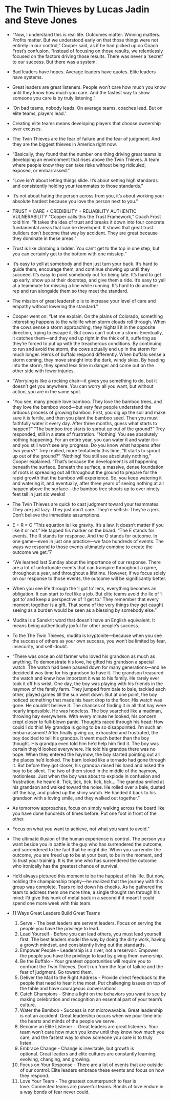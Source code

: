 # The Twin Thieves by Lucas Jadin and Steve Jones

 - “Now, I understand this is real life. Outcomes matter. Winning matters. Profits matter. But we understood early on that those things were not entirely in our control,” Cooper said, as if he had picked up on Coach Frost’s confusion. “Instead of focusing on those results, we relentlessly focused on the factors driving those results. There was never a ‘secret’ to our success. But there was a system.
 - Bad leaders have hopes. Average leaders have quotes. Elite leaders have systems.
                
 - Great leaders are great listeners. People won’t care how much you know until they know how much you care. And the fastest way to show someone you care is by truly listening.”
                

 - ‘On bad teams, nobody leads. On average teams, coaches lead. But on elite teams, players lead.’
                
 - Creating elite teams means developing players that choose ownership over excuses.
                
 - The Twin Thieves are the fear of failure and the fear of judgment. And they are the biggest thieves in America right now.
                
 - “Basically, they found that the number one thing driving great teams is developing an environment that rises above the Twin Thieves. A team where people know they can take risks without being ridiculed, exposed, or embarrassed.”
                

 - “Love isn’t about letting things slide. It’s about setting high standards and consistently holding your teammates to those standards.”
                

 - It’s not about hating the person across from you, it’s about working your absolute hardest because you love the person next to you.”
                

 - TRUST = CARE + CREDIBILITY + RELIABILITY AUTHENTIC VULNERABILITY “Cooper calls this the Trust Framework,” Coach Frost told him. “It takes the idea of trust and breaks it down into four concrete fundamental areas that can be developed. It shows that great trust builders don’t become that way by accident. They are great because they dominate in these areas.”
                

 - Trust is like climbing a ladder. You can’t get to the top in one step, but you can certainly get to the bottom with one misstep.”
                

 - It’s easy to yell at somebody and then just turn your back. It’s hard to guide them, encourage them, and continue showing up until they succeed. It’s easy to point somebody out for being late. It’s hard to get up early, show up at their doorstep, and give them a ride. It’s easy to yell at a teammate for missing a line while running. It’s hard to do another rep and run alongside them so they meet the standard.
                

 - The mission of great leadership is to increase your level of care and empathy without lowering the standard.”
                

 - Cooper went on: “Let me explain. On the plains of Colorado, something interesting happens to the wildlife when storm clouds roll through. When the cows sense a storm approaching, they hightail it in the opposite direction, trying to escape it. But cows can’t outrun a storm. Eventually, it catches them—and they end up right in the thick of it, suffering as they’re forced to put up with the treacherous conditions. By continuing to run and avoid the storm, the cows actually end up in the storm for much longer. Herds of buffalo respond differently. When buffalo sense a storm coming, they move straight into the dark, windy skies. By heading into the storm, they spend less time in danger and come out on the other side with fewer injuries.
                

 - “Worrying is like a rocking chair—it gives you something to do, but it doesn’t get you anywhere. You can worry all you want, but without action, you are in the same spot.
                
 - “You see, many people love bamboo. They love the bamboo trees, and they love the bamboo wood—but very few people understand the arduous process of growing bamboo. First, you dig up the soil and make sure it is fertile, and then you plant the bamboo seed. Then you must faithfully water it every day. After three months, guess what starts to happen?” “The bamboo tree starts to sprout up out of the ground?” Trey responded, still in a state of frustration. “Nothing! You see absolutely nothing happening. For an entire year, you can water it and water it—and you still won’t see any progress. Do you know what happens after two years?” Trey replied, more tentatively this time, “It starts to sprout up out of the ground?” “Nothing! You still see absolutely nothing,” Cooper explained. “That’s because the development is all happening beneath the surface. Beneath the surface, a massive, dense foundation of roots is spreading out all throughout the ground to prepare for the rapid growth that the bamboo will experience. So, you keep watering it and watering it, and eventually, after three years of seeing nothing at all happen above the surface—the bamboo tree shoots up to over ninety feet tall in just six weeks!
                

 - The Twin Thieves are quick to cast judgment toward your teammates. They are just lazy. They just don’t care. They’re selfish. They’re a jerk. Don’t believe the immediate assumptions.
                

 - E + R = O “This equation is like gravity. It’s a law. It doesn’t matter if you like it or not.” He tapped his marker on the board. “The E stands for events. The R stands for response. And the O stands for outcome. In one game—even in just one practice—we face hundreds of events. The ways we respond to those events ultimately combine to create the outcome we get.”7
                

 - “We learned last Sunday about the importance of our response. There are a lot of unfortunate events that can transpire throughout a game, throughout a year, and throughout a lifetime. However, if we focus solely on our response to those events, the outcome will be significantly better.
                

 - When you see life through the ‘I got to’ lens, everything becomes an obligation. It can start to feel like a job. But elite teams avoid the lie of ‘I got to’ and keep a perspective of ‘I get to.’ They remember that every moment together is a gift. That some of the very things they get caught seeing as a burden would be seen as a blessing by somebody else.”
                

 - Mudita is a Sanskrit word that doesn’t have an English equivalent. It means being authentically joyful for other people’s success.
                

 - To the The Twin Thieves, mudita is kryptonite—because when you see the success of others as your own success, you won’t be limited by fear, insecurity, and self-doubt.
                

 - “There was once an old farmer who loved his grandson as much as anything. To demonstrate his love, he gifted his grandson a special watch. The watch had been passed down for many generations—and he decided it was time for his grandson to have it. The grandson treasured the watch and knew how important it was to his family. He rarely ever took it off his wrist. One day, the boy was playing with his friends in the haymow of the family farm. They jumped from bale to bale, tackled each other, played games till the sun went down. But at one point, the boy noticed something that made his heart drop to the floor. His watch was gone. He couldn’t believe it. The chances of finding it in all that hay were nearly impossible. He was hopeless. The boy searched like a madman, throwing hay everywhere. With every minute he looked, his concern crept closer to full-blown panic. Thoughts raced through his head: How could I do this! My grandpa is going to be so disappointed. I’m such an embarrassment! After finally giving up, exhausted and frustrated, the boy decided to tell his grandpa. It went much better than the boy thought. His grandpa even told him he’d help him find it. The boy was certain they’d looked everywhere. He told his grandpa there was no hope. When they entered the haymow, the boy started pointing out all the places he’d looked. The barn looked like a tornado had gone through it. But before they got closer, his grandpa raised his hand and asked the boy to be silent. The two of them stood in the middle of the haymow, motionless. Just when the boy was about to explode in confusion and frustration, he heard it. Tick, tick, tick, tick, tick… The grandpa smiled at his grandson and walked toward the noise. He rolled over a bale, dusted off the hay, and picked up the shiny watch. He handed it back to his grandson with a loving smile, and they walked out together.”
                

 - As tomorrow approaches, focus on simply walking across the board like you have done hundreds of times before. Put one foot in front of the other.
                

 - Focus on what you want to achieve, not what you want to avoid.”
                

 - The ultimate illusion of the human experience is control. The person you want beside you in battle is the guy who has surrendered the outcome, and surrendered to the fact that he might die. When you surrender the outcome, you are freed up to be at your best, to be in the moment, and to trust your training. It is the one who has surrendered the outcome who ironically has the greatest chance of survival.
                

 - He’d always pictured this moment to be the happiest of his life. But now, holding the championship trophy—he realized that the journey with this group was complete. Tears rolled down his cheeks. As he gathered the team to address them one more time, a single thought ran through his mind: I’d give this hunk of metal back in a second if it meant I could spend one more week with this team.
                

 - 11 Ways Great Leaders Build Great Teams
   1. Serve - The best leaders are servant leaders. Focus on serving the people you have the privilege to lead. 
   2. Lead Yourself - Before you can lead others, you must lead yourself first. The best leaders model the way by doing the dirty work, having a growth mindset, and consistently living out the standards. 
   3. Empower People - Leadership is a river, not a reservoir. Empower the people you have the privilege to lead by giving them ownership. 
   4. Be the Buffalo - Your greatest opportunities will require you to confront the Twin Thieves. Don’t run from the fear of failure and the fear of judgment. Go toward them. 
   5. Deliver the Mail to the Right Address - Provide direct feedback to the people that need to hear it the most. Put challenging issues on top of the table and have courageous conversations. 
   6. Catch Champions - Shine a light on the behaviors you want to see by making celebration and recognition an essential part of your team’s culture. 
   7. Water the Bamboo - Success is not microwavable. Great leadership is not an accident. Great leadership occurs when we pour time into the hearts and minds of the people we serve. 
   8. Become an Elite Listener -  Great leaders are great listeners. Your team won’t care how much you know until they know how much you care, and the fastest way to show someone you care is to truly listen. 
   9. Embrace Change - Change is inevitable, but growth is optional. Great leaders and elite cultures are constantly learning, evolving, changing, and growing. 
   10. Focus on Your Response - There are a lot of events that are outside of our control. Elite leaders embrace these events and focus on how they respond. 
   11. Love Your Team - The greatest counterpunch to fear is love. Connected teams are powerful teams. Bonds of love endure in a way bonds of fear never could.
                

